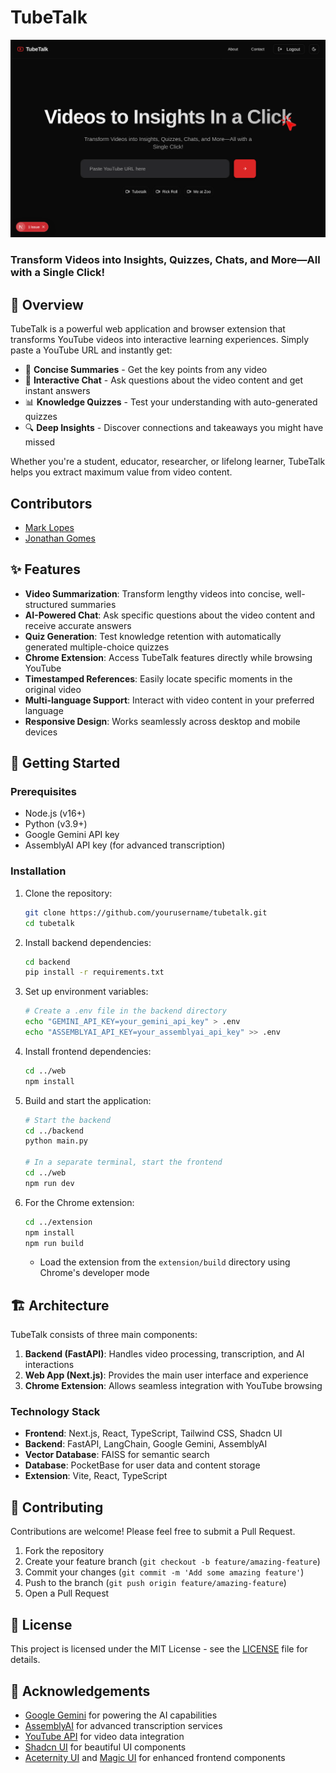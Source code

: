 # TubeTalk

![TubeTalk Landing Page](assets/landing.png)
### Transform Videos into Insights, Quizzes, Chats, and More—All with a Single Click!

## 🌟 Overview

TubeTalk is a powerful web application and browser extension that transforms YouTube videos into interactive learning experiences. Simply paste a YouTube URL and instantly get:

- 📝 **Concise Summaries** - Get the key points from any video
- 💬 **Interactive Chat** - Ask questions about the video content and get instant answers
- 📊 **Knowledge Quizzes** - Test your understanding with auto-generated quizzes
- 🔍 **Deep Insights** - Discover connections and takeaways you might have missed

Whether you're a student, educator, researcher, or lifelong learner, TubeTalk helps you extract maximum value from video content.

## Contributors

- [Mark Lopes](https://github.com/MarkLopes11)
- [Jonathan Gomes](https://github.com/gomesjonathan99)

## ✨ Features

- **Video Summarization**: Transform lengthy videos into concise, well-structured summaries
- **AI-Powered Chat**: Ask specific questions about the video content and receive accurate answers
- **Quiz Generation**: Test knowledge retention with automatically generated multiple-choice quizzes
- **Chrome Extension**: Access TubeTalk features directly while browsing YouTube
- **Timestamped References**: Easily locate specific moments in the original video
- **Multi-language Support**: Interact with video content in your preferred language
- **Responsive Design**: Works seamlessly across desktop and mobile devices

## 🚀 Getting Started

### Prerequisites

- Node.js (v16+)
- Python (v3.9+)
- Google Gemini API key
- AssemblyAI API key (for advanced transcription)

### Installation

1. Clone the repository:
   ```bash
   git clone https://github.com/yourusername/tubetalk.git
   cd tubetalk
   ```

2. Install backend dependencies:
   ```bash
   cd backend
   pip install -r requirements.txt
   ```

3. Set up environment variables:
   ```bash
   # Create a .env file in the backend directory
   echo "GEMINI_API_KEY=your_gemini_api_key" > .env
   echo "ASSEMBLYAI_API_KEY=your_assemblyai_api_key" >> .env
   ```

4. Install frontend dependencies:
   ```bash
   cd ../web
   npm install
   ```

5. Build and start the application:
   ```bash
   # Start the backend
   cd ../backend
   python main.py
   
   # In a separate terminal, start the frontend
   cd ../web
   npm run dev
   ```

6. For the Chrome extension:
   ```bash
   cd ../extension
   npm install
   npm run build
   ```
   - Load the extension from the `extension/build` directory using Chrome's developer mode

## 🏗️ Architecture

TubeTalk consists of three main components:

1. **Backend (FastAPI)**: Handles video processing, transcription, and AI interactions
2. **Web App (Next.js)**: Provides the main user interface and experience
3. **Chrome Extension**: Allows seamless integration with YouTube browsing

### Technology Stack

- **Frontend**: Next.js, React, TypeScript, Tailwind CSS, Shadcn UI
- **Backend**: FastAPI, LangChain, Google Gemini, AssemblyAI
- **Vector Database**: FAISS for semantic search
- **Database**: PocketBase for user data and content storage
- **Extension**: Vite, React, TypeScript

## 🤝 Contributing

Contributions are welcome! Please feel free to submit a Pull Request.

1. Fork the repository
2. Create your feature branch (`git checkout -b feature/amazing-feature`)
3. Commit your changes (`git commit -m 'Add some amazing feature'`)
4. Push to the branch (`git push origin feature/amazing-feature`)
5. Open a Pull Request

## 📄 License

This project is licensed under the MIT License - see the [LICENSE](LICENSE) file for details.

## 🙏 Acknowledgements

- [Google Gemini](https://ai.google.dev/) for powering the AI capabilities
- [AssemblyAI](https://www.assemblyai.com/) for advanced transcription services
- [YouTube API](https://developers.google.com/youtube/v3) for video data integration
- [Shadcn UI](https://ui.shadcn.com/) for beautiful UI components
- [Aceternity UI](https://ui.aceternity.com/) and [Magic UI](https://magicui.design/) for enhanced frontend components
